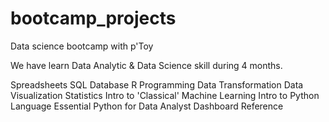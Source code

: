 # bootcamp_projects
Data science bootcamp with p'Toy

We have learn Data Analytic & Data Science skill during 4 months.

Spreadsheets
SQL Database
R Programming
Data Transformation
Data Visualization
Statistics
Intro to 'Classical' Machine Learning
Intro to Python Language
Essential Python for Data Analyst
Dashboard
Reference
